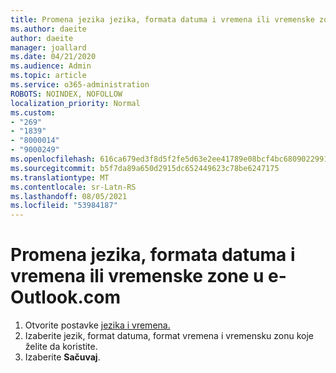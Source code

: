 ```yaml
---
title: Promena jezika jezika, formata datuma i vremena ili vremenske zone na Outlook.com
ms.author: daeite
author: daeite
manager: joallard
ms.date: 04/21/2020
ms.audience: Admin
ms.topic: article
ms.service: o365-administration
ROBOTS: NOINDEX, NOFOLLOW
localization_priority: Normal
ms.custom:
- "269"
- "1839"
- "8000014"
- "9000249"
ms.openlocfilehash: 616ca679ed3f8d5f2fe5d63e2ee41789e08bcf4bc6809022991d1ede02d8cb49
ms.sourcegitcommit: b5f7da89a650d2915dc652449623c78be6247175
ms.translationtype: MT
ms.contentlocale: sr-Latn-RS
ms.lasthandoff: 08/05/2021
ms.locfileid: "53984187"
---
```

# <a name="change-your-language-date-and-time-format-or-time-zone-in-outlookcom"></a>Promena jezika, formata datuma i vremena ili vremenske zone u e-Outlook.com

1. Otvorite postavke [jezika i vremena.](https://go.microsoft.com/fwlink/?linkid=2085505)
1. Izaberite jezik, format datuma, format vremena i vremensku zonu koje želite da koristite.
1. Izaberite **Sačuvaj**.